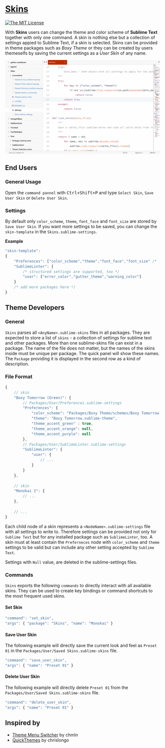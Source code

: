 # [Skins][home]
[![The MIT License](https://img.shields.io/badge/license-MIT-orange.svg?style=flat-square)](http://opensource.org/licenses/MIT)

With **Skins** users can change the theme and color scheme of **Sublime Text** together with only one command. A skin is nothing else but a collection of settings appied to Sublime Text, if a skin is selected. Skins can be provided in theme packages such as _Boxy Theme_ or they can be created by users themeselfs by saving the current settings as a _User Skin_ of any name.

![scr](screenshot.gif)

## End Users
### General Usage
Open the `command pannel` with <kbd>Ctrl+Shift+P</kbd> and type `Select Skin`, `Save User Skin` or `Delete User Skin`.


### Settings
By default only `color_scheme`, `theme`, `font_face` and `font_size` are stored by `Save User Skin`. If you want more settings to be saved, you can change the `skin-template` in the `Skins.sublime-settings`.

**Example**

```javascript
"skin-template":
{
	"Preferences": ["color_scheme","theme","font_face","font_size" /* ... */ ],
	"SublimeLinter": {
		/* structured settings are supported, too */
		"user": ["error_color","gutter_theme","warning_color"]
	}
	/* add more packages here */
}
```

## Theme Developers
### General
`Skins` parses all `<AnyName>.sublime-skins` files in all packages. They are expected to store a list of `skins` - a collection of settings for sublime text and other packages. More than one sublime-skins file can exist in a package. The name of the file does not matter, but the names of the skins inside must be unique per package. The quick panel will show these names. The `Package` providing it is displayed in the second row as a kind of description.

### File Format

```javascript
{
	// skin
	"Boxy Tomorrow (Green)": {
		// Packages/User/Preferences.sublime-settings
		"Preferences": {
			"color_scheme": "Packages/Boxy Theme/schemes/Boxy Tomorrow.tmTheme",
			"theme": "Boxy Tomorrow.sublime-theme",
			"theme_accent_green" : true,
			"theme_accent_orange": null,
			"theme_accent_purple": null
		},
		// Packages/User/SublimeLinter.sublime-settings
		"SublimeLinter": {
			"user": {
				// ...
			}
		}
	},

	// skin
	"Monokai 2": {
		// ...
	},

	// ...
}
```

Each child node of a skin represents a `<NodeName>.sublime-settings` file with all settings to write to. Therefore settings can be provided not only for `Sublime Text` but for any installed package such as `SublimeLinter`, too. A skin must at least contain the `Preferneces` node with `color_scheme` and `theme` settings to be valid but can include any other setting accepted by `Sublime Text`.

Settings with `Null` value, are deleted in the sublime-settings files.

### Commands
`Skins` exports the following `commands` to directly interact with all available skins. They can be used to create key bindings or command shortcuts to the most frequent used skins.

#### Set Skin

```javascript
"command": "set_skin",
"args": { "package": "Skins", "name": "Monokai" }
```

#### Save User Skin

The following example will directly save the current look and feel as `Preset 01` in the `Packages/User/Saved Skins.sublime-skins` file.

```javascript
"command": "save_user_skin",
"args": { "name": "Preset 01" }
```

#### Delete User Skin

The following example will directly delete `Preset 01` from the `Packages/User/Saved Skins.sublime-skins` file.

```javascript
"command": "delete_user_skin",
"args": { "name": "Preset 01" }
```

## Inspired by
- [Theme Menu Switcher][themeswitcher] by chmln
- [QuickThemes][quickthemes] by chrislongo

[home]:							<https://github.com/deathaxe/sublime-skins>
[themeswitcher]:		<https://github.com/chmln/sublime-text-theme-switcher-menu>
[quickthemes]:			<https://github.com/chrislongo/QuickThemes>